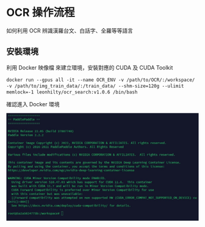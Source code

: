 # OCR 操作流程

如何利用 OCR 辨識漢羅台文、白話字、全羅等等語言

## 安裝環境

利用 Docker 映像檔 來建立環境，安裝對應的 CUDA 及 CUDA Toolkit

```
docker run --gpus all -it --name OCR_ENV -v /path/to/OCR/:/workspace/ -v /path/to/img_train_data/:/train_data/ --shm-size=120g --ulimit memlock=-1 leonhilty/ocr_search:v1.0.6 /bin/bash
```

確認進入 Docker 環境

![image](/images/Docker_env.jpg "Docker環境")
